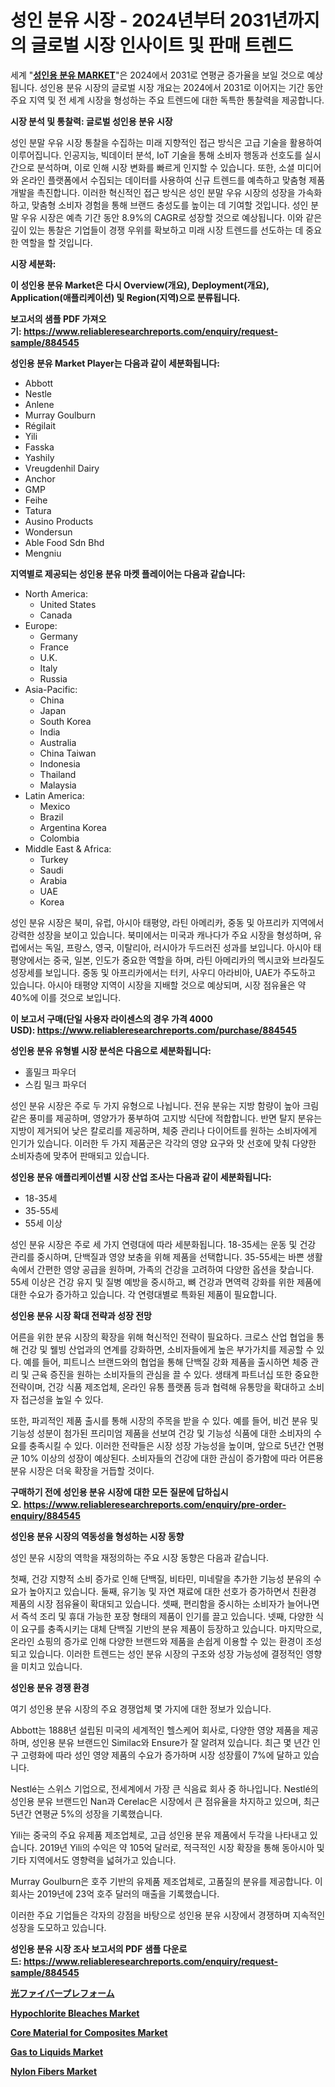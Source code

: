 <p><h1>성인 분유 시장 - 2024년부터 2031년까지의 글로벌 시장 인사이트 및 판매 트렌드</h1></p><p>세계 "<strong><a href="https://www.reliableresearchreports.com/adult-powdered-milk-r884545?utm_campaign=105&utm_medium=8&utm_source=Github&utm_content=ia&utm_term=16122024&utm_id=adult-powdered-milk">성인용 분유 MARKET</a></strong>"은 2024에서 2031로 연평균 증가율을 보일 것으로 예상됩니다. 성인용 분유 시장의 글로벌 시장 개요는 2024에서 2031로 이어지는 기간 동안 주요 지역 및 전 세계 시장을 형성하는 주요 트렌드에 대한 독특한 통찰력을 제공합니다.</p>
<p><strong>시장 분석 및 통찰력: 글로벌 성인용 분유 시장</strong></p>
<p><p>성인 분말 우유 시장 통찰을 수집하는 미래 지향적인 접근 방식은 고급 기술을 활용하여 이루어집니다. 인공지능, 빅데이터 분석, IoT 기술을 통해 소비자 행동과 선호도를 실시간으로 분석하며, 이로 인해 시장 변화를 빠르게 인지할 수 있습니다. 또한, 소셜 미디어와 온라인 플랫폼에서 수집되는 데이터를 사용하여 신규 트렌드를 예측하고 맞춤형 제품 개발을 촉진합니다. 이러한 혁신적인 접근 방식은 성인 분말 우유 시장의 성장을 가속화하고, 맞춤형 소비자 경험을 통해 브랜드 충성도를 높이는 데 기여할 것입니다. 성인 분말 우유 시장은 예측 기간 동안 8.9%의 CAGR로 성장할 것으로 예상됩니다. 이와 같은 깊이 있는 통찰은 기업들이 경쟁 우위를 확보하고 미래 시장 트렌드를 선도하는 데 중요한 역할을 할 것입니다.</p><a href="%7CAUTHORITHY_DOMAIN_URL%7C?utm_campaign=105&utm_medium=8&utm_source=Github&utm_content=ia&utm_term=16122024&utm_id=adult-powdered-milk"></a></p>
<p><strong>시장 세분화:</strong></p>
<p><strong>이 성인용 분유 Market은 다시 Overview(개요), Deployment(개요), Application(애플리케이션) 및 Region(지역)으로 분류됩니다.</strong></p>
<p><strong>보고서의 샘플 PDF 가져오기:&nbsp;<a href="https://www.reliableresearchreports.com/enquiry/request-sample/884545?utm_campaign=105&utm_medium=8&utm_source=Github&utm_content=ia&utm_term=16122024&utm_id=adult-powdered-milk">https://www.reliableresearchreports.com/enquiry/request-sample/884545</a></strong><strong></strong></p>
<p><strong>성인용 분유 Market Player는 다음과 같이 세분화됩니다:</strong></p>
<p><ul><li>Abbott</li><li>Nestle</li><li>Anlene</li><li>Murray Goulburn</li><li>Régilait</li><li>Yili</li><li>Fasska</li><li>Yashily</li><li>Vreugdenhil Dairy</li><li>Anchor</li><li>GMP</li><li>Feihe</li><li>Tatura</li><li>Ausino Products</li><li>Wondersun</li><li>Able Food Sdn Bhd</li><li>Mengniu</li></ul></p>
<p><strong>지역별로 제공되는 성인용 분유 마켓 플레이어는 다음과 같습니다:</strong></p>
<p><ul>
    <li>
        North America:
        <ul>
            <li>United States</li>
            <li>Canada</li>
        </ul>
    </li>
    <li>
        Europe:
        <ul>
            <li>Germany</li>
            <li>France</li>
            <li>U.K.</li>
            <li>Italy</li>
            <li>Russia</li>
        </ul>
    </li>
    <li>
        Asia-Pacific:
        <ul>
            <li>China</li>
            <li>Japan</li>
            <li>South Korea</li>
            <li>India</li>
            <li>Australia</li>
            <li>China Taiwan</li>
            <li>Indonesia</li>
            <li>Thailand</li>
            <li>Malaysia</li>
        </ul>
    </li>
    <li>
        Latin America:
        <ul>
            <li>Mexico</li>
            <li>Brazil</li>
            <li>Argentina Korea</li>
            <li>Colombia</li>
        </ul>
    </li>
    <li>
        Middle East & Africa:
        <ul>
            <li>Turkey</li>
            <li>Saudi</li>
            <li>Arabia</li>
            <li>UAE</li>
            <li>Korea</li>
        </ul>
    </li>
    </ul></p>
<p><p>성인 분유 시장은 북미, 유럽, 아시아 태평양, 라틴 아메리카, 중동 및 아프리카 지역에서 강력한 성장을 보이고 있습니다. 북미에서는 미국과 캐나다가 주요 시장을 형성하며, 유럽에서는 독일, 프랑스, 영국, 이탈리아, 러시아가 두드러진 성과를 보입니다. 아시아 태평양에서는 중국, 일본, 인도가 중요한 역할을 하며, 라틴 아메리카의 멕시코와 브라질도 성장세를 보입니다. 중동 및 아프리카에서는 터키, 사우디 아라비아, UAE가 주도하고 있습니다. 아시아 태평양 지역이 시장을 지배할 것으로 예상되며, 시장 점유율은 약 40%에 이를 것으로 보입니다.</p></p>
<p><strong>이 보고서 구매(단일 사용자 라이센스의 경우 가격 4000 USD):&nbsp;<a href="https://www.reliableresearchreports.com/purchase/884545?utm_campaign=105&utm_medium=8&utm_source=Github&utm_content=ia&utm_term=16122024&utm_id=adult-powdered-milk">https://www.reliableresearchreports.com/purchase/884545</a></strong></p>
<p><strong>성인용 분유 유형별 시장 분석은 다음으로 세분화됩니다:</strong></p>
<p><ul><li>홀밀크 파우더</li><li>스킴 밀크 파우더</li></ul></p>
<p><p>성인 분유 시장은 주로 두 가지 유형으로 나뉩니다. 전유 분유는 지방 함량이 높아 크림 같은 풍미를 제공하며, 영양가가 풍부하여 고지방 식단에 적합합니다. 반면 탈지 분유는 지방이 제거되어 낮은 칼로리를 제공하며, 체중 관리나 다이어트를 원하는 소비자에게 인기가 있습니다. 이러한 두 가지 제품군은 각각의 영양 요구와 맛 선호에 맞춰 다양한 소비자층에 맞추어 판매되고 있습니다.</p></p>
<p><strong>성인용 분유 애플리케이션별 시장 산업 조사는 다음과 같이 세분화됩니다:</strong></p>
<p><ul><li>18-35세</li><li>35-55세</li><li>55세 이상</li></ul></p>
<p><p>성인 분유 시장은 주로 세 가지 연령대에 따라 세분화됩니다. 18-35세는 운동 및 건강 관리를 중시하며, 단백질과 영양 보충을 위해 제품을 선택합니다. 35-55세는 바쁜 생활 속에서 간편한 영양 공급을 원하며, 가족의 건강을 고려하여 다양한 옵션을 찾습니다. 55세 이상은 건강 유지 및 질병 예방을 중시하고, 뼈 건강과 면역력 강화를 위한 제품에 대한 수요가 증가하고 있습니다. 각 연령대별로 특화된 제품이 필요합니다.</p></p>
<p><strong>성인용 분유 시장 확대 전략과 성장 전망</strong></p>
<p><p>어른을 위한 분유 시장의 확장을 위해 혁신적인 전략이 필요하다. 크로스 산업 협업을 통해 건강 및 웰빙 산업과의 연계를 강화하면, 소비자들에게 높은 부가가치를 제공할 수 있다. 예를 들어, 피트니스 브랜드와의 협업을 통해 단백질 강화 제품을 출시하면 체중 관리 및 근육 증진을 원하는 소비자들의 관심을 끌 수 있다. 생태계 파트너십 또한 중요한 전략이며, 건강 식품 제조업체, 온라인 유통 플랫폼 등과 협력해 유통망을 확대하고 소비자 접근성을 높일 수 있다.</p><p>또한, 파괴적인 제품 출시를 통해 시장의 주목을 받을 수 있다. 예를 들어, 비건 분유 및 기능성 성분이 첨가된 프리미엄 제품을 선보여 건강 및 기능성 식품에 대한 소비자의 수요를 충족시킬 수 있다. 이러한 전략들은 시장 성장 가능성을 높이며, 앞으로 5년간 연평균 10% 이상의 성장이 예상된다. 소비자들의 건강에 대한 관심이 증가함에 따라 어른용 분유 시장은 더욱 확장을 거듭할 것이다.</p></p>
<p><strong>구매하기 전에 성인용 분유 시장에 대한 모든 질문에 답하십시오.&nbsp;<a href="https://www.reliableresearchreports.com/enquiry/pre-order-enquiry/884545?utm_campaign=105&utm_medium=8&utm_source=Github&utm_content=ia&utm_term=16122024&utm_id=adult-powdered-milk">https://www.reliableresearchreports.com/enquiry/pre-order-enquiry/884545</a></strong><strong></strong></p>
<p><strong>성인용 분유 시장의 역동성을 형성하는 시장 동향</strong></p>
<p><p>성인 분유 시장의 역학을 재정의하는 주요 시장 동향은 다음과 같습니다. </p><p>첫째, 건강 지향적 소비 증가로 인해 단백질, 비타민, 미네랄을 추가한 기능성 분유의 수요가 높아지고 있습니다. 둘째, 유기농 및 자연 재료에 대한 선호가 증가하면서 친환경 제품의 시장 점유율이 확대되고 있습니다. 셋째, 편리함을 중시하는 소비자가 늘어나면서 즉석 조리 및 휴대 가능한 포장 형태의 제품이 인기를 끌고 있습니다. 넷째, 다양한 식이 요구를 충족시키는 대체 단백질 기반의 분유 제품이 등장하고 있습니다. 마지막으로, 온라인 쇼핑의 증가로 인해 다양한 브랜드와 제품을 손쉽게 이용할 수 있는 환경이 조성되고 있습니다. 이러한 트렌드는 성인 분유 시장의 구조와 성장 가능성에 결정적인 영향을 미치고 있습니다.</p></p>
<p><strong>성인용 분유 경쟁 환경</strong></p>
<p><p>여기 성인용 분유 시장의 주요 경쟁업체 몇 가지에 대한 정보가 있습니다. </p><p>Abbott는 1888년 설립된 미국의 세계적인 헬스케어 회사로, 다양한 영양 제품을 제공하며, 성인용 분유 브랜드인 Similac와 Ensure가 잘 알려져 있습니다. 최근 몇 년간 인구 고령화에 따라 성인 영양 제품의 수요가 증가하며 시장 성장률이 7%에 달하고 있습니다.</p><p>Nestlé는 스위스 기업으로, 전세계에서 가장 큰 식음료 회사 중 하나입니다. Nestlé의 성인용 분유 브랜드인 Nan과 Cerelac은 시장에서 큰 점유율을 차지하고 있으며, 최근 5년간 연평균 5%의 성장을 기록했습니다.</p><p>Yili는 중국의 주요 유제품 제조업체로, 고급 성인용 분유 제품에서 두각을 나타내고 있습니다. 2019년 Yili의 수익은 약 105억 달러로, 적극적인 시장 확장을 통해 동아시아 및 기타 지역에서도 영향력을 넓혀가고 있습니다.</p><p>Murray Goulburn은 호주 기반의 유제품 제조업체로, 고품질의 분유를 제공합니다. 이 회사는 2019년에 23억 호주 달러의 매출을 기록했습니다.</p><p>이러한 주요 기업들은 각자의 강점을 바탕으로 성인용 분유 시장에서 경쟁하며 지속적인 성장을 도모하고 있습니다.</p></p>
<p><strong>성인용 분유 시장 조사 보고서의 PDF 샘플 다운로드:&nbsp;<a href="https://www.reliableresearchreports.com/enquiry/request-sample/884545?utm_campaign=105&utm_medium=8&utm_source=Github&utm_content=ia&utm_term=16122024&utm_id=adult-powdered-milk">https://www.reliableresearchreports.com/enquiry/request-sample/884545</a></strong></p>
<p><strong><p><a href="https://github.com/mohamedbakry57/Market-Research-Report-List-6/blob/main/715436627469.md?utm_campaign=105&utm_medium=8&utm_source=Github&utm_content=ia&utm_term=16122024&utm_id=adult-powdered-milk">光ファイバープレフォーム</a></p><p><a href="https://www.linkedin.com/pulse/p-factrackr-ho6he?utm_campaign=105&utm_medium=8&utm_source=Github&utm_content=ia&utm_term=16122024&utm_id=adult-powdered-milk">Hypochlorite Bleaches Market</a></p><p><a href="https://www.linkedin.com/pulse/c-hannibex-sqmmf?utm_campaign=105&utm_medium=8&utm_source=Github&utm_content=ia&utm_term=16122024&utm_id=adult-powdered-milk">Core Material for Composites Market</a></p><p><a href="https://www.linkedin.com/pulse/gas-liquids-market-study-strategies-leading-players-growth-gytsc?utm_campaign=105&utm_medium=8&utm_source=Github&utm_content=ia&utm_term=16122024&utm_id=adult-powdered-milk">Gas to Liquids Market</a></p><p><a href="https://www.linkedin.com/pulse/p-factrackr-ho6he?utm_campaign=105&utm_medium=8&utm_source=Github&utm_content=ia&utm_term=16122024&utm_id=adult-powdered-milk">Nylon Fibers Market</a></p></strong></p>